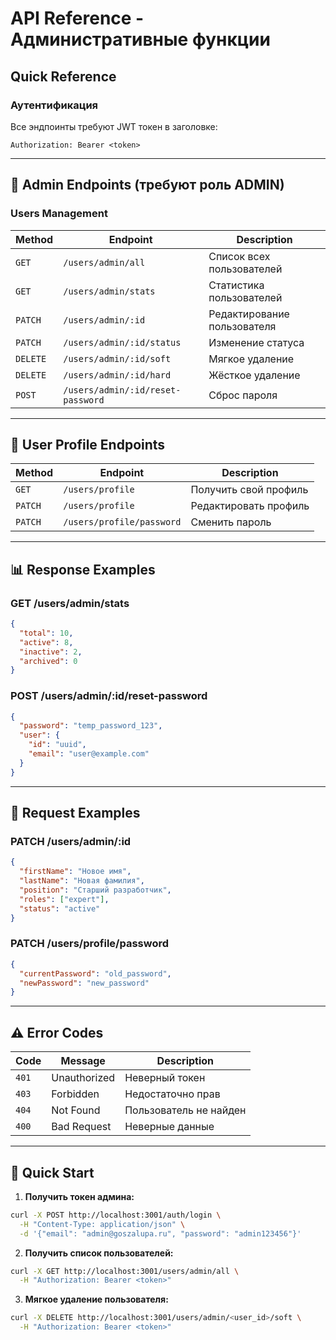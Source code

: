 # API Reference - Административные функции

## Quick Reference

### Аутентификация
Все эндпоинты требуют JWT токен в заголовке:
```
Authorization: Bearer <token>
```

---

## 🔐 Admin Endpoints (требуют роль ADMIN)

### Users Management

| Method | Endpoint | Description |
|--------|----------|-------------|
| `GET` | `/users/admin/all` | Список всех пользователей |
| `GET` | `/users/admin/stats` | Статистика пользователей |
| `PATCH` | `/users/admin/:id` | Редактирование пользователя |
| `PATCH` | `/users/admin/:id/status` | Изменение статуса |
| `DELETE` | `/users/admin/:id/soft` | Мягкое удаление |
| `DELETE` | `/users/admin/:id/hard` | Жёсткое удаление |
| `POST` | `/users/admin/:id/reset-password` | Сброс пароля |

---

## 👤 User Profile Endpoints

| Method | Endpoint | Description |
|--------|----------|-------------|
| `GET` | `/users/profile` | Получить свой профиль |
| `PATCH` | `/users/profile` | Редактировать профиль |
| `PATCH` | `/users/profile/password` | Сменить пароль |

---

## 📊 Response Examples

### GET /users/admin/stats
```json
{
  "total": 10,
  "active": 8,
  "inactive": 2,
  "archived": 0
}
```

### POST /users/admin/:id/reset-password
```json
{
  "password": "temp_password_123",
  "user": {
    "id": "uuid",
    "email": "user@example.com"
  }
}
```

---

## 🔧 Request Examples

### PATCH /users/admin/:id
```json
{
  "firstName": "Новое имя",
  "lastName": "Новая фамилия",
  "position": "Старший разработчик",
  "roles": ["expert"],
  "status": "active"
}
```

### PATCH /users/profile/password
```json
{
  "currentPassword": "old_password",
  "newPassword": "new_password"
}
```

---

## ⚠️ Error Codes

| Code | Message | Description |
|------|---------|-------------|
| `401` | Unauthorized | Неверный токен |
| `403` | Forbidden | Недостаточно прав |
| `404` | Not Found | Пользователь не найден |
| `400` | Bad Request | Неверные данные |

---

## 🚀 Quick Start

1. **Получить токен админа:**
```bash
curl -X POST http://localhost:3001/auth/login \
  -H "Content-Type: application/json" \
  -d '{"email": "admin@goszalupa.ru", "password": "admin123456"}'
```

2. **Получить список пользователей:**
```bash
curl -X GET http://localhost:3001/users/admin/all \
  -H "Authorization: Bearer <token>"
```

3. **Мягкое удаление пользователя:**
```bash
curl -X DELETE http://localhost:3001/users/admin/<user_id>/soft \
  -H "Authorization: Bearer <token>"
```
